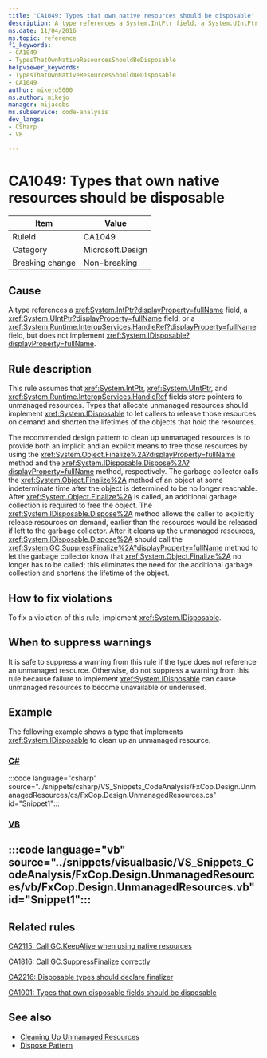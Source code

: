 ```yaml
---
title: 'CA1049: Types that own native resources should be disposable'
description: A type references a System.IntPtr field, a System.UIntPtr field, or a System.Runtime.InteropServices.HandleRef field, but does not implement System.IDisposable.
ms.date: 11/04/2016
ms.topic: reference
f1_keywords:
- CA1049
- TypesThatOwnNativeResourcesShouldBeDisposable
helpviewer_keywords:
- TypesThatOwnNativeResourcesShouldBeDisposable
- CA1049
author: mikejo5000
ms.author: mikejo
manager: mijacobs
ms.subservice: code-analysis
dev_langs:
- CSharp
- VB

---
```


# CA1049: Types that own native resources should be disposable

|Item|Value|
|-|-|
|RuleId|CA1049|
|Category|Microsoft.Design|
|Breaking change|Non-breaking|

## Cause

A type references a <xref:System.IntPtr?displayProperty=fullName> field, a <xref:System.UIntPtr?displayProperty=fullName> field, or a <xref:System.Runtime.InteropServices.HandleRef?displayProperty=fullName> field, but does not implement <xref:System.IDisposable?displayProperty=fullName>.

## Rule description

This rule assumes that <xref:System.IntPtr>, <xref:System.UIntPtr>, and <xref:System.Runtime.InteropServices.HandleRef> fields store pointers to unmanaged resources. Types that allocate unmanaged resources should implement <xref:System.IDisposable> to let callers to release those resources on demand and shorten the lifetimes of the objects that hold the resources.

The recommended design pattern to clean up unmanaged resources is to provide both an implicit and an explicit means to free those resources by using the <xref:System.Object.Finalize%2A?displayProperty=fullName> method and the <xref:System.IDisposable.Dispose%2A?displayProperty=fullName> method, respectively. The garbage collector calls the <xref:System.Object.Finalize%2A> method of an object at some indeterminate time after the object is determined to be no longer reachable. After <xref:System.Object.Finalize%2A> is called, an additional garbage collection is required to free the object. The <xref:System.IDisposable.Dispose%2A> method allows the caller to explicitly release resources on demand, earlier than the resources would be released if left to the garbage collector. After it cleans up the unmanaged resources, <xref:System.IDisposable.Dispose%2A> should call the <xref:System.GC.SuppressFinalize%2A?displayProperty=fullName> method to let the garbage collector know that <xref:System.Object.Finalize%2A> no longer has to be called; this eliminates the need for the additional garbage collection and shortens the lifetime of the object.

## How to fix violations

To fix a violation of this rule, implement <xref:System.IDisposable>.

## When to suppress warnings

It is safe to suppress a warning from this rule if the type does not reference an unmanaged resource. Otherwise, do not suppress a warning from this rule because failure to implement <xref:System.IDisposable> can cause unmanaged resources to become unavailable or underused.

## Example

The following example shows a type that implements <xref:System.IDisposable> to clean up an unmanaged resource.

### [C#](#tab/csharp)

:::code language="csharp" source="../snippets/csharp/VS_Snippets_CodeAnalysis/FxCop.Design.UnmanagedResources/cs/FxCop.Design.UnmanagedResources.cs" id="Snippet1":::

### [VB](#tab/vb)

:::code language="vb" source="../snippets/visualbasic/VS_Snippets_CodeAnalysis/FxCop.Design.UnmanagedResources/vb/FxCop.Design.UnmanagedResources.vb" id="Snippet1":::
---

## Related rules

[CA2115: Call GC.KeepAlive when using native resources](../code-quality/ca2115.md)

[CA1816: Call GC.SuppressFinalize correctly](/dotnet/fundamentals/code-analysis/quality-rules/ca1816)

[CA2216: Disposable types should declare finalizer](/dotnet/fundamentals/code-analysis/quality-rules/ca2216)

[CA1001: Types that own disposable fields should be disposable](/dotnet/fundamentals/code-analysis/quality-rules/ca1001)

## See also

- [Cleaning Up Unmanaged Resources](/dotnet/standard/garbage-collection/unmanaged)
- [Dispose Pattern](/dotnet/standard/design-guidelines/dispose-pattern)
